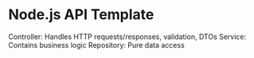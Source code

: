 # Node.js API Template

Controller: Handles HTTP requests/responses, validation, DTOs
Service: Contains business logic
Repository: Pure data access